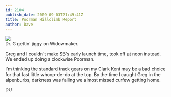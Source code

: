 ```yaml
---
id: 2104
publish_date: 2009-09-03T21:49:41Z
title: Poorman Hillclimb Report
author: Dave
---
```

![](http://www.flagstafffrenzy.org/wp-content/uploads/2009/09/poorman.jpg)  
Dr. G gettin' jiggy on Widowmaker.

Greg and I couldn't make SB's early launch time, took off at noon instead. We ended up doing a clockwise Poorman.

I'm thinking the standard track gears on my Clark Kent may be a bad choice for that last little whoop-de-do at the top. By the time I caught Greg in the alpenburbs, darkness was falling we almost missed curfew getting home.

DU